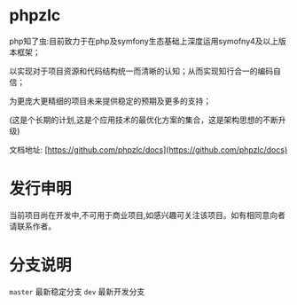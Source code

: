 # phpzlc

php知了虫:目前致力于在php及symfony生态基础上深度运用symofny4及以上版本框架；

以实现对于项目资源和代码结构统一而清晰的认知；从而实现知行合一的编码自信；

为更庞大更精细的项目未来提供稳定的预期及更多的支持；

(这是个长期的计划,这是个应用技术的最优化方案的集合，这是架构思想的不断升级)

文档地址: [https://github.com/phpzlc/docs](https://github.com/phpzlc/docs)

# 发行申明

当前项目尚在开发中,不可用于商业项目,如感兴趣可关注该项目。如有相同意向者请联系作者。

# 分支说明

`master` 最新稳定分支
`dev` 最新开发分支